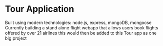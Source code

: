 # Tour Application

Built using modern technologies: node.js, express, mongoDB, mongoose
Currently building a stand alone flight webapp that allows users book flights offered by over 21 airlines this would then be added to this Tour app as one big project
